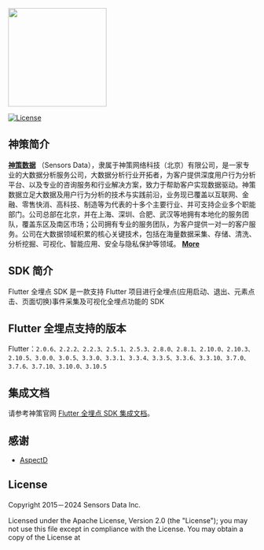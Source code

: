 <img src="https://ow-file.sensorsdata.cn/www/home/header/sensors_header_icon.svg" width="200" >

[![License](https://img.shields.io/github/license/sensorsdata/sa-sdk-android.svg)](https://github.com/sensorsdata/sa-sdk-android/blob/master/LICENSE)

## 神策简介

[**神策数据**](https://www.sensorsdata.cn/)
（Sensors Data），隶属于神策网络科技（北京）有限公司，是一家专业的大数据分析服务公司，大数据分析行业开拓者，为客户提供深度用户行为分析平台、以及专业的咨询服务和行业解决方案，致力于帮助客户实现数据驱动。神策数据立足大数据及用户行为分析的技术与实践前沿，业务现已覆盖以互联网、金融、零售快消、高科技、制造等为代表的十多个主要行业、并可支持企业多个职能部门。公司总部在北京，并在上海、深圳、合肥、武汉等地拥有本地化的服务团队，覆盖东区及南区市场；公司拥有专业的服务团队，为客户提供一对一的客户服务。公司在大数据领域积累的核心关键技术，包括在海量数据采集、存储、清洗、分析挖掘、可视化、智能应用、安全与隐私保护等领域。 [**More**](https://www.sensorsdata.cn/about/aboutus.html)


## SDK 简介

Flutter 全埋点 SDK 是一款支持 Flutter 项目进行全埋点(应用启动、退出、元素点击、页面切换)事件采集及可视化全埋点功能的 SDK

## Flutter 全埋点支持的版本
Flutter：`2.0.6、2.2.2、2.2.3、2.5.1、2.5.3、2.8.0、2.8.1、2.10.0、2.10.3、2.10.5、3.0.0、3.0.5、3.3.0、3.3.1、3.3.4、3.3.5、3.3.6、3.3.10、3.7.0、3.7.6、3.7.10、3.10.0、3.10.5`

## 集成文档
请参考神策官网 [Flutter 全埋点 SDK 集成文档](https://manual.sensorsdata.cn/sa/latest/flutter-109576726.html)。


## 感谢  
- [AspectD](https://github.com/XianyuTech/aspectd) 


## License  

Copyright 2015－2024 Sensors Data Inc.

Licensed under the Apache License, Version 2.0 (the "License");
you may not use this file except in compliance with the License.
You may obtain a copy of the License at
